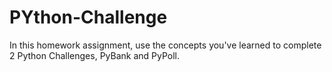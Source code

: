 # PYthon-Challenge
In this homework assignment, use the concepts you've learned to complete 2 Python Challenges, PyBank and PyPoll.
